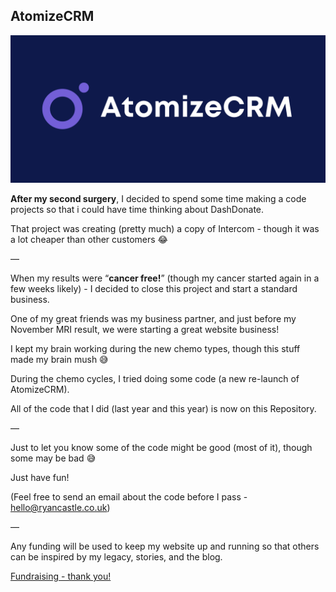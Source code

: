 ## AtomizeCRM

![AtomizeCRM Logo](https://github.com/ryan-castle-legacy/atomizecrm/blob/main/Logo.png)

**After my second surgery**, I decided to spend some time making a code projects so that i could have time thinking about DashDonate.

That project was creating (pretty much) a copy of Intercom - though it was a lot cheaper than other customers 😂

—

When my results were “**cancer free!**” (though my cancer started again in a few weeks likely) - I decided to close this project and start a standard business.

One of my great friends was my business partner, and just before my November MRI result, we were starting a great website business!

I kept my brain working during the new chemo types, though this stuff made my brain mush 😅

During the chemo cycles, I tried doing some code (a new re-launch of AtomizeCRM).

All of the code that I did (last year and this year) is now on this Repository.

—

Just to let you know some of the code might be good (most of it), though some may be bad 😅

Just have fun!

(Feel free to send an email about the code before I pass - hello@ryancastle.co.uk)

—

Any funding will be used to keep my website up and running so that others can be inspired by my legacy, stories, and the blog.


[Fundraising - thank you!](https://ryancastle.co.uk/donation)
